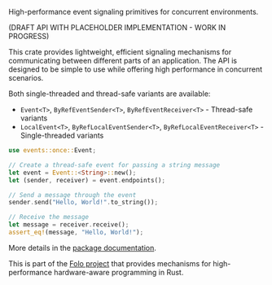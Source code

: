 High-performance event signaling primitives for concurrent environments.

(DRAFT API WITH PLACEHOLDER IMPLEMENTATION - WORK IN PROGRESS)

This crate provides lightweight, efficient signaling mechanisms for communicating between
different parts of an application. The API is designed to be simple to use while offering
high performance in concurrent scenarios.

Both single-threaded and thread-safe variants are available:
- `Event<T>`, `ByRefEventSender<T>`, `ByRefEventReceiver<T>` - Thread-safe variants
- `LocalEvent<T>`, `ByRefLocalEventSender<T>`, `ByRefLocalEventReceiver<T>` - Single-threaded variants

```rust
use events::once::Event;

// Create a thread-safe event for passing a string message
let event = Event::<String>::new();
let (sender, receiver) = event.endpoints();

// Send a message through the event
sender.send("Hello, World!".to_string());

// Receive the message
let message = receiver.receive();
assert_eq!(message, "Hello, World!");
```

More details in the [package documentation](https://docs.rs/events/).

This is part of the [Folo project](https://github.com/folo-rs/folo) that provides mechanisms for
high-performance hardware-aware programming in Rust.